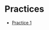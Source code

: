 # Practices 

- [Practice 1](https://github.com/Aliciap26/MINERIA-DATOS/blob/Unit-1/Practices/Practice1.R)